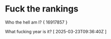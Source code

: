 # Fuck the rankings

Who the hell am I?
{ 16917857 }

What fucking year is it?
[ 2025-03-23T09:36:40Z ]
